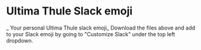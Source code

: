 # Ultima Thule Slack emoji
_ Your personal Ultima Thule slack emoji_
Download the files above and add to your Slack emoji by going to "Customize Slack" under the top left dropdown.
